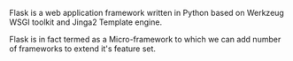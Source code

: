 Flask is a web application framework written in Python based on 
Werkzeug WSGI toolkit and Jinga2 Template engine.

Flask is in fact termed as a Micro-framework to which we can add number of frameworks to extend it's feature set.